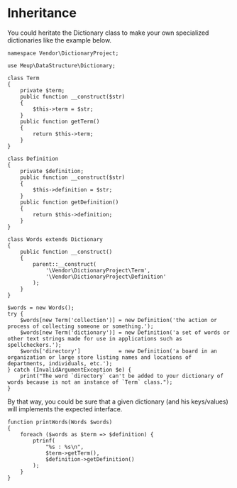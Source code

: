 Inheritance
===========

You could heritate the Dictionary class to make your own specialized dictionaries like the example below.

    namespace Vendor\DictionaryProject;

    use Meup\DataStructure\Dictionary;

    class Term 
    {
        private $term;
        public function __construct($str)
        {
            $this->term = $str;
        }
        public function getTerm()
        {
            return $this->term;
        }
    }

    class Definition
    {
        private $definition;
        public function __construct($str)
        {
            $this->definition = $str;
        }
        public function getDefinition()
        {
            return $this->definition;
        }
    }

    class Words extends Dictionary
    {
        public function __construct()
        {
            parent::__construct(
                '\Vendor\DictionaryProject\Term', 
                '\Vendor\DictionaryProject\Definition'
            );
        }
    }

    $words = new Words();
    try {
        $words[new Term('collection')] = new Definition('the action or process of collecting someone or something.');
        $words[new Term('dictionary')] = new Definition('a set of words or other text strings made for use in applications such as spellcheckers.');
        $words['directory']            = new Definition('a board in an organization or large store listing names and locations of departments, individuals, etc.');
    } catch (InvalidArgumentException $e) {
        print("The word `directory` can't be added to your dictionary of words because is not an instance of `Term` class.");
    }

By that way, you could be sure that a given dictionary (and his keys/values) will implements the expected interface.

    function printWords(Words $words)
    {
        foreach ($words as $term => $definition) {
            ptrinf(
                "%s : %s\n", 
                $term->getTerm(), 
                $definition->getDefinition()
            );
        }
    }
